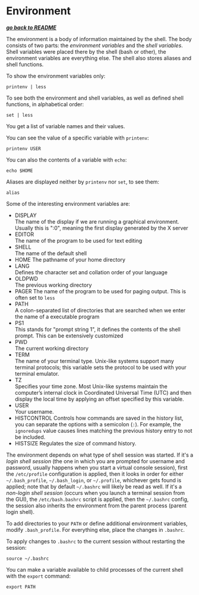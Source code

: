# Environment

[***go back to README***](/README.md)  

The environment is a body of information maintained by the shell. The body
consists of two parts: the *environment variables* and the *shell variables*.
Shell variables were placed there by the shell (bash or other), the environment
variables are everything else. The shell also stores aliases and shell
functions.

To show the environment variables only:

    printenv | less

To see both the environment and shell variables, as well as defined shell
functions, in alphabetical order:

    set | less

You get a list of variable names and their values.

You can see the value of a specific variable with `printenv`:

    printenv USER

You can also the contents of a variable with `echo`:

    echo $HOME

Aliases are displayed neither by `printenv` nor `set`, to see them:

    alias

Some of the interesting environment variables are:

- DISPLAY  
  The name of the display if we are running a graphical environment. Usually
  this is ":0", meaning the first display generated by the X server
- EDITOR  
  The name of the program to be used for text editing
- SHELL  
  The name of the default shell
- HOME
  The pathname of your home directory
- LANG  
  Defines the character set and collation order of your language
- OLDPWD  
  The previous working directory
- PAGER
  The name of the program to be used for paging output. This is often set to
  `less`
- PATH  
  A colon-separated list of directories that are searched when we enter the
  name of a executable program
- PS1  
  This stands for "prompt string 1", it defines the contents of the shell
  prompt. This can be extensively customized
- PWD  
  The current working directory
- TERM  
  The name of your terminal type. Unix-like systems support many terminal
  protocols; this variable sets the protocol to be used with your terminal
  emulator.
- TZ  
  Specifies your time zone. Most Unix-like systems maintain the computer’s
  internal clock in Coordinated Universal Time (UTC) and then display the local
  time by applying an offset specified by this variable.
- USER  
  Your username.
- HISTCONTROL
  Controls how commands are saved in the history list, you can
  separate the options with a semicolon (`:`). For example, the `ignoredups`
  value causes lines matching the previous history entry to not be included.
- HISTSIZE
  Regulates the size of command history. 

The environment depends on what type of shell session was started. If it's a
*login shell session* (the one in which you are prompted for username and
password, usually happens when you start a virtual console session), first the
`/etc/profile` configuration is applied, then it looks in order for either
`~/.bash_profile`, `~/.bash_login`, or `~/.profile`, whichever gets found is
applied; note that by default `~/.bashrc` will likely be read as well. If it's
a *non-login shell session* (occurs when you launch a terminal session from the
GUI), the `/etc/bash.bashrc` script is applied, then the `~/.bashrc` config,
the session also inherits the environment from the parent process (parent login
shell).

To add directories to your `PATH` or define additional environment variables,
modify `.bash_profile`. For everything else, place the changes in `.bashrc`. 

To apply changes to `.bashrc` to the current session without restarting the
session:

    source ~/.bashrc

You can make a variable available to child processes of the current shell with
the `export` command:

    export PATH

